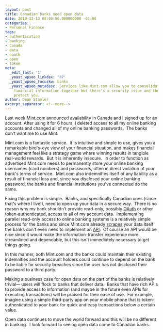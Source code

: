 ```yaml
---
layout: post
title: Canadian banks need open data
date: 2010-12-13 08:00:56.000000000 -05:00
categories:
- Personal Finance
tags:
- authentication
- banking
- Canada
- data
- oauth
- open
- token
meta:
  _edit_last: '1'
  _yoast_wpseo_linkdex: '87'
  _yoast_wpseo_focuskw: banks
  _yoast_wpseo_metadesc: Services like Mint.com allow you to consolidate all of your
    financial information together but there's a security issue and the banks won't
    protect you.
author: Dean Stamler
excerpt_separator: <!--more-->
---
```

Last week [Mint.com] announced availability in [Canada] and I signed up for an account. After using it for 6 hours, I deleted access to all my online banking accounts and changed all of my online banking passwords.  The banks don't want me to use Mint.
<!--more-->

Mint.com is a fantastic service.  It is intuitive and simple to use, gives you a remarkable bird's-eye view of your financial situation, and makes financial management feel like a strategy game where winning results in tangible real-world rewards.  But it is inherently insecure.  In order to function as advertised Mint.com needs to permanently store your online banking usernames (card numbers) and passwords, often in direct violation of your bank's terms of service.  Mint.com also indemnifies itself of any liability as a result of financial loss and, since you disclosed your online banking password, the banks and financial institutions you've connected do the same.

Fixing this problem is simple.  Banks, and specifically Canadian ones (since that's where I live!), need to open up your data in a secure way.  There is no reason why my bank shouldn't provide read-only, possibly [OAuth] or other token-authenticated, access to all of my account data.  Implementing parallel read-only access to online banking systems is a relatively simple process for the banks and since Mint.com already [scrapes] your data itself the banks don't even need to implement an [API].  Of course an API would be nice since it would make the information-transfer experience more streamlined and dependable, but this isn't immediately necessary to get things going.

In this manner, both Mint.com and the banks could maintain their existing indemnities and the account holders could continue to depend on the bank to be liable for security breaches since the user has not disclosed their password to a third party.

Making a business case for open data on the part of the banks is relatively trivial— users will flock to banks that deliver data.  Banks that have rich APIs to provide access to information (and maybe in the future even APIs for executing transactions) will be praised for their ease of use.  For example, imagine using a simple third-party app on your mobile phone that is token-authenticated to your bank for quick and easy transactions below a certain value.

Open data continues to move the world forward and this will be no different in banking.  I look forward to seeing open data come to Canadian banks.

[Mint.com]:http://www.mint.com/
[Canada]:  http://www.mint.com/canada/
[OAuth]:   http://en.wikipedia.org/wiki/Oauth
[scrapes]: http://en.wikipedia.org/wiki/Web_scraping
[API]:     http://en.wikipedia.org/wiki/Web_api
